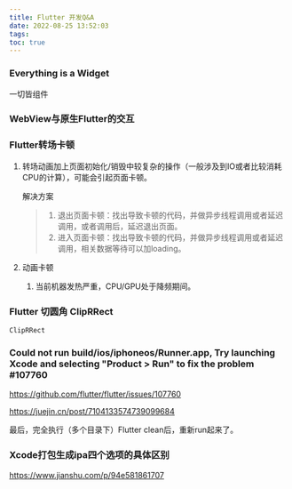 ```yaml
---
title: Flutter 开发Q&A
date: 2022-08-25 13:52:03
tags:
toc: true
---
```


### Everything is a Widget 

一切皆组件



### WebView与原生Flutter的交互



### Flutter转场卡顿

1. 转场动画加上页面初始化/销毁中较复杂的操作（一般涉及到IO或者比较消耗CPU的计算），可能会引起页面卡顿。

   解决方案

   > 1. 退出页面卡顿：找出导致卡顿的代码，并做异步线程调用或者延迟调用，或者调用后，延迟退出页面。
   > 2. 进入页面卡顿：找出导致卡顿的代码，并做异步线程调用或者延迟调用，相关数据等待可以加loading。

2. 动画卡顿
   1. 当前机器发热严重，CPU/GPU处于降频期间。



### Flutter 切圆角 ClipRRect

```
ClipRRect
```



### Could not run build/ios/iphoneos/Runner.app, Try launching Xcode and selecting "Product > Run" to fix the problem #107760

https://github.com/flutter/flutter/issues/107760

https://juejin.cn/post/7104133574739099684

最后，完全执行（多个目录下）Flutter clean后，重新run起来了。



### Xcode打包生成ipa四个选项的具体区别

https://www.jianshu.com/p/94e581861707
